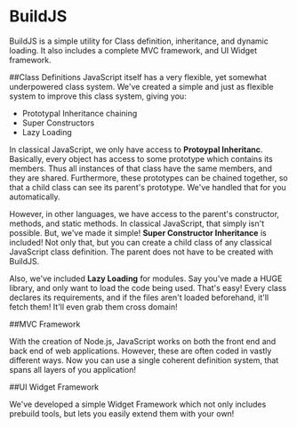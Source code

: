 BuildJS
=======

BuildJS is a simple utility for Class definition, inheritance, and dynamic loading.  It also includes a complete MVC framework, and UI Widget framework.

##Class Definitions
JavaScript itself has a very flexible, yet somewhat underpowered class system.  We've created a simple and just as flexible system to improve this class system, giving you:
* Prototypal Inheritance chaining
* Super Constructors
* Lazy Loading

In classical JavaScript, we only have access to **Protoypal Inheritanc**.  Basically, every object has access to some prototype which contains its members.  Thus all instances of that class have the same members, and they are shared.  Furthermore, these prototypes can be chained together, so that a child class can see its parent's prototype.  We've handled that for you automatically.

However, in other languages, we have access to the parent's constructor, methods, and static methods.  In classical JavaScript, that simply isn't possible.  But, we've made it simple!  **Super Constructor Inheritance** is included!  Not only that, but you can create a child class of any classical JavaScript class definition.  The parent does not have to be created with BuildJS.

Also, we've included **Lazy Loading** for modules.  Say you've made a HUGE library, and only want to load the code being used.  That's easy!  Every class declares its requirements, and if the files aren't loaded beforehand, it'll fetch them!  It'll even grab them cross domain!

##MVC Framework

With the creation of Node.js, JavaScript works on both the front end and back end of web applications.  However, these are often coded in vastly different ways.  Now you can use a single coherent definition system, that spans all layers of you application!

##UI Widget Framework

We've developed a simple Widget Framework which not only includes prebuild tools, but lets you easily extend them with your own!
